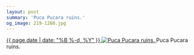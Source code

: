 ```yaml
---
layout: post
summary: 'Puca Pucara ruins.'
og_image: 219-1280.jpg
---
```


<p>
 <time>
  <a href="/219">
   {{ page.date | date: "%B %-d, %Y" }}
  </a>
 </time>
 <a href="/219">
  <img alt="Puca Pucara ruins." sizes="(min-width: 700px) 50vw, calc(100vw - 2rem)" src="{{ site.assets_url }}/219-640.jpg" srcset="{{ site.assets_url }}/219-1280.jpg 1280w, {{ site.assets_url }}/219-960.jpg 960w, {{ site.assets_url }}/219-640.jpg 640w, {{ site.assets_url }}/219-320.jpg 320w"/>
 </a>
 <span>
  Puca Pucara ruins.
 </span>
</p>
